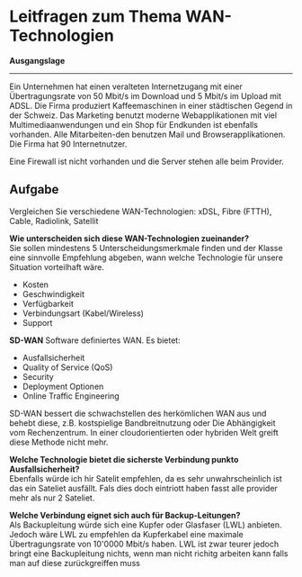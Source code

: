 # Leitfragen zum Thema WAN-Technologien

**Ausgangslage**
***
Ein Unternehmen hat einen veralteten Internetzugang mit einer Übertragungsrate von 50 Mbit/s im Download und 5 Mbit/s im Upload mit ADSL. Die Firma produziert Kaffeemaschinen in einer städtischen Gegend in der Schweiz. Das Marketing benutzt moderne Webapplikationen mit viel Multimediaanwendungen und ein Shop für Endkunden ist ebenfalls vorhanden. Alle Mitarbeiten-den benutzen Mail und Browserapplikationen. Die Firma hat 90 Internetnutzer.

Eine Firewall ist nicht vorhanden und die Server stehen alle beim Provider.

## **Aufgabe**

Vergleichen Sie verschiedene WAN-Technologien:
xDSL,
Fibre (FTTH),
Cable,
Radiolink,
Satellit

**Wie unterscheiden sich diese WAN-Technologien zueinander?** <br>
Sie sollen mindestens 5 Unterscheidungsmerkmale finden und der Klasse eine sinnvolle Empfehlung abgeben, wann welche Technologie für unsere Situation vorteilhaft wäre.
- Kosten
- Geschwindigkeit
- Verfügbarkeit
- Verbindungsart (Kabel/Wireless)
- Support


**SD-WAN**
Software definiertes WAN. Es bietet:
- Ausfallsicherheit
- Quality of Service (QoS)
- Security
- Deployment Optionen
- Online Traffic Engineering

SD-WAN bessert die schwachstellen des herkömlichen WAN aus und behebt diese, z.B. kostspielige Bandbreitnutzung oder Die Abhängigkeit vom Rechenzentrum. In einer cloudorientierten oder hybriden Welt greift diese Methode nicht mehr.

**Welche Technologie bietet die sicherste Verbindung punkto Ausfallsicherheit?** <br>
Ebenfalls würde ich hir Satelit empfehlen, da es sehr unwahrscheinlich ist das ein Sateliet ausfällt. Fals dies doch eintriott haben fasst alle provider mehr als nur 2 Sateliet.

**Welche Verbindung eignet sich auch für Backup-Leitungen?**<br>
Als Backupleitung würde sich eine Kupfer oder Glasfaser (LWL) anbieten. Jedoch wäre LWL zu empfehlen da Kupferkabel eine maximale Übertragungsrate von 10'0000 Mbit/s haben. LWL ist zwar teurer jedoch bringt eine Backupleitung nichts, wenn man nicht richitg arbeiten kann falls man auf diese zurückgreiffen muss
